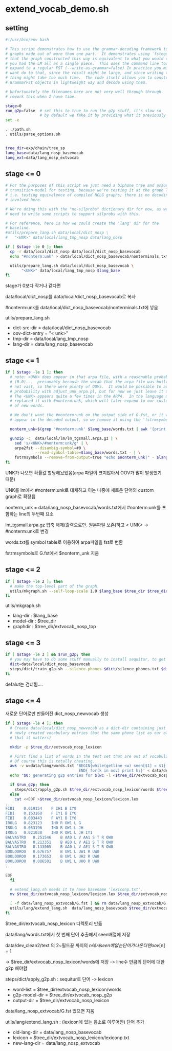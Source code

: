 # extend_vocab_demo.sh

## setting

```sh
#!/usr/bin/env bash

# This script demonstrates how to use the grammar-decoding framework to build
# graphs made out of more than one part.  It demonstrates using `fstequivalent`
# that the graph constructed this way is equivalent to what you would create if
# you had the LM all as a single piece.  This uses the command line tools to
# expand to a regular FST (--write-as-grammar=false) In practice you might not
# want do to that, since the result might be large, and since writing the entire
# thing might take too much time.  The code itself allows you to construct these
# GrammarFst objects in lightweight way and decode using them.

# Unfortunately the filenames here are not very well through through.  I hope to
# rework this when I have time.

stage=0
run_g2p=false  # set this to true to run the g2p stuff, it's slow so
               # by default we fake it by providing what it previously output
set -e

. ./path.sh
. utils/parse_options.sh


tree_dir=exp/chain/tree_sp
lang_base=data/lang_nosp_basevocab
lang_ext=data/lang_nosp_extvocab

```



## stage <= 0

```sh
# For the purposes of this script we just need a biphone tree and associated
# transition-model for testing, because we're testing it at the graph level,
# i.e. testing equivalence of compiled HCLG graphs; there is no decoding
# involved here.

# We're doing this with the "no-silprobs" dictionary dir for now, as we
# need to write some scripts to support silprobs with this.

# For reference, here is how we could create the 'lang' dir for the
# baseline.
#utils/prepare_lang.sh data/local/dict_nosp \
#   "<UNK>" data/local/lang_tmp_nosp data/lang_nosp

if [ $stage -le 0 ]; then
  cp -r data/local/dict_nosp data/local/dict_nosp_basevocab
  echo "#nonterm:unk" > data/local/dict_nosp_basevocab/nonterminals.txt

  utils/prepare_lang.sh data/local/dict_nosp_basevocab \
       "<UNK>" data/local/lang_tmp_nosp $lang_base
fi
```

stage가 0보다 작거나 같다면

data/local/dict_nosp를 data/local/dict_nosp_basevocab로 복사

#nonterm:unk를 data/local/dict_nosp_basevocab/nonterminals.txt에 넣음



utils/prepare_lang.sh 

- dict-src-dir = data/local/dict_nosp_basevocab 
- oov-dict-entry = "< unk>" 
- tmp-dir = data/local/lang_tmp_nosp
- lang-dir = data/lang_nosp_basevocab





## stage <= 1

```sh
if [ $stage -le 1 ]; then
  # note: <UNK> does appear in that arpa file, with a reasonable probability
  # (0.0)...  presumably because the vocab that the arpa file was built with was
  # not vast, so there were plenty of OOVs.  It would be possible to adjust its
  # probability with adjust_unk_arpa.pl, but for now we just leave it as-is.
  # The <UNK> appears quite a few times in the ARPA.  In the language model we
  # replaced it with #nonterm:unk, which will later expand to our custom graph
  # of new words.

  # We don't want the #nonterm:unk on the output side of G.fst, or it would
  # appear in the decoded output, so we remove it using the 'fstrmsymbols' command.

  nonterm_unk=$(grep '#nonterm:unk' $lang_base/words.txt | awk '{print $2}')

  gunzip -c  data/local/lm/lm_tgsmall.arpa.gz | \
    sed 's/<UNK>/#nonterm:unk/g' | \
    arpa2fst --disambig-symbol=#0 \
             --read-symbol-table=$lang_base/words.txt - | \
    fstrmsymbols --remove-from-output=true "echo $nonterm_unk|" - $lang_base/G.fst
fi
```

UNK가 나오면 확률값 할당해놨었음(arpa 파일이 크지않아서 OOV가 많이 발생했기 때문)

UNK를 lm에서 #nonterm:unk로 대체하고 이는 나중에 새로운 단어의 custom graph로 확장됨



nonterm_unk = data/lang_nosp_basevocab/words.txt에서 #nonterm:unk를 포함하는 line의 두번째 요소



lm_tgsmall.arpa.gz 압축 해제(출력으로만. 원본파일 보존)하고 < UNK>  -> #nonterm:unk로 변경

words.txt를 symbol table로 이용하여 arpa파일을 fst로 변환



fstrmsymbols로 G.fst에서 $nonterm_unk 지움



## stage <= 2

```sh
if [ $stage -le 2 ]; then
  # make the top-level part of the graph.
  utils/mkgraph.sh --self-loop-scale 1.0 $lang_base $tree_dir $tree_dir/extvocab_nosp_top
fi
```

utils/mkgraph.sh

- lang-dir : $lang_base
- model-dir : $tree_dir
- graphdir : $tree_dir/extvocab_nosp_top



## stage <= 3

```sh
if [ $stage -le 3 ] && $run_g2p; then
  # you may have to do some stuff manually to install sequitur, to get this to work.
  dict=data/local/dict_nosp_basevocab
  steps/dict/train_g2p.sh --silence-phones $dict/silence_phones.txt $dict/lexicon.txt  $tree_dir/extvocab_nosp_g2p
fi
```

defalut는 건너뜀....



## stage <= 4

새로운 단어로만 만들어진 dict_nosp_newvocab 생성

```sh
if [ $stage -le 4 ]; then
  # Create data/local/dict_nosp_newvocab as a dict-dir containing just the
  # newly created vocabulary entries (but the same phone list as our old setup, not
  # that it matters)

  mkdir -p $tree_dir/extvocab_nosp_lexicon

  # First find a list of words in the test set that are out of vocabulary.
  # Of course this is totally cheating.
  awk -v w=data/lang/words.txt 'BEGIN{while(getline <w) seen[$1] = $1} {for(n=2;n<=NF;n++) if(!($n in seen)) oov[$n] = 1}
                                END{ for(k in oov) print k;}' < data/dev_clean_2/text > $tree_dir/extvocab_nosp_lexicon/words
  echo "$0: generating g2p entries for $(wc -l <$tree_dir/extvocab_nosp_lexicon/words) words"

  if $run_g2p; then
    steps/dict/apply_g2p.sh $tree_dir/extvocab_nosp_lexicon/words $tree_dir/extvocab_nosp_g2p  $tree_dir/extvocab_nosp_lexicon
  else
    cat <<EOF >$tree_dir/extvocab_nosp_lexicon/lexicon.lex
...
FIBI	0.619154	F IH1 B IY0
FIBI	0.163168	F IY1 B IY0
FIBI	0.083443	F AY1 B IY0
IROLG	0.823123	IH0 R OW1 L G
IROLG	0.053196	IH0 R OW1 L JH
IROLG	0.021038	IH0 R OW1 L JH IY1
BALVASTRO	0.251546	B AA0 L V AA1 S T R OW0
BALVASTRO	0.213351	B AE0 L V AE1 S T R OW0
BALVASTRO	0.133005	B AA0 L V AE1 S T R OW0
BOOLOOROO	0.676757	B UW1 L UW1 R UW0
BOOLOOROO	0.173653	B UW1 L UH2 R UW0
BOOLOOROO	0.086501	B UW1 L UH0 R UW0
...

EOF
  fi

  # extend_lang.sh needs it to have basename 'lexiconp.txt'.
  mv $tree_dir/extvocab_nosp_lexicon/lexicon.lex $tree_dir/extvocab_nosp_lexicon/lexiconp.txt

  [ -f data/lang_nosp_extvocab/G.fst ] && rm data/lang_nosp_extvocab/G.fst
  utils/lang/extend_lang.sh  data/lang_nosp_basevocab $tree_dir/extvocab_nosp_lexicon/lexiconp.txt  data/lang_nosp_extvocab
fi

```

$tree_dir/extvocab_nosp_lexicon 디렉토리 만듦

data/lang/words.txt에서 첫 번째 단어 추출해서 seen배열에 저장

data/dev_clean2/text 의 2~필드끝 까지의 $n에서 seen에 없는 단어가 나온다면 oov[$n] = 1  

-> $tree_dir/extvocab_nosp_lexicon/words에 저장 -> line수 만큼의 단어에 대한 g2p 해야함



steps/dict/apply_g2p.sh : sequitur로 단어 -> lexicon

- word-list = $tree_dir/extvocab_nosp_lexicon/words
- g2p-model-dir = $tree_dir/extvocab_nosp_g2p
- output-dir = $tree_dir/extvocab_nosp_lexicon



data/lang_nosp_extvocab/G.fst 있으면 지움



utils/lang/extend_lang.sh : (lexicon에 있는 음소로 이루어진) 단어 추가

- old-lang-dir = data/lang_nosp_basevocab
- lexicon = $tree_dir/extvocab_nosp_lexicon/lexiconp.txt
- new-lang-dir = data/lang_nosp_extvocab

